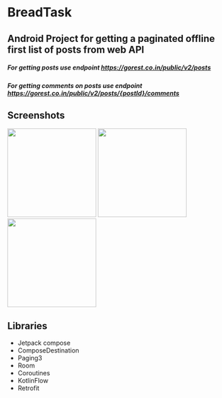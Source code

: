# BreadTask

## Android Project for getting a paginated offline first list of posts from web API

##### For getting posts use endpoint https://gorest.co.in/public/v2/posts
##### For getting comments on posts use endpoint https://gorest.co.in/public/v2/posts/{postId}/comments

## Screenshots

<img src="https://imgur.com/a8uDDy1.png" width="200">  <img src="https://imgur.com/UPQcOo7.png" width="200">     <img src="https://imgur.com/C85zm0l.png" width="200">


## Libraries 

- Jetpack compose
- ComposeDestination
- Paging3
- Room
- Coroutines
- KotlinFlow
- Retrofit
